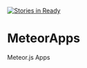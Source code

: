 [![Stories in Ready](https://badge.waffle.io/kylemit/meteorapps.png?label=ready&title=Ready)](https://waffle.io/kylemit/meteorapps)
# MeteorApps
Meteor.js Apps
